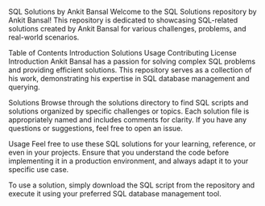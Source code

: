 SQL Solutions by Ankit Bansal
Welcome to the SQL Solutions repository by Ankit Bansal! This repository is dedicated to showcasing SQL-related solutions created by Ankit Bansal for various challenges, problems, and real-world scenarios.

Table of Contents
Introduction
Solutions
Usage
Contributing
License
Introduction
Ankit Bansal has a passion for solving complex SQL problems and providing efficient solutions. This repository serves as a collection of his work, demonstrating his expertise in SQL database management and querying.

Solutions
Browse through the solutions directory to find SQL scripts and solutions organized by specific challenges or topics. Each solution file is appropriately named and includes comments for clarity. If you have any questions or suggestions, feel free to open an issue.

Usage
Feel free to use these SQL solutions for your learning, reference, or even in your projects. Ensure that you understand the code before implementing it in a production environment, and always adapt it to your specific use case.

To use a solution, simply download the SQL script from the repository and execute it using your preferred SQL database management tool.
